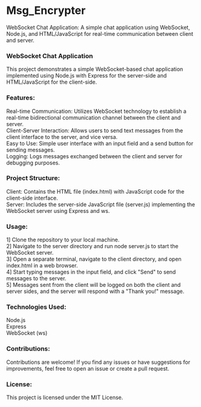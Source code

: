 # Msg_Encrypter
WebSocket Chat Application: A simple chat application using WebSocket, Node.js, and HTML/JavaScript for real-time communication between client and server.<br>
### WebSocket Chat Application
This project demonstrates a simple WebSocket-based chat application implemented using Node.js with Express for the server-side and HTML/JavaScript for the client-side.

### Features:
Real-time Communication: Utilizes WebSocket technology to establish a real-time bidirectional communication channel between the client and server.<br>
Client-Server Interaction: Allows users to send text messages from the client interface to the server, and vice versa.<br>
Easy to Use: Simple user interface with an input field and a send button for sending messages.<br>
Logging: Logs messages exchanged between the client and server for debugging purposes.

### Project Structure:
Client: Contains the HTML file (index.html) with JavaScript code for the client-side interface.
<br>
Server: Includes the server-side JavaScript file (server.js) implementing the WebSocket server using Express and ws.

### Usage:
1] Clone the repository to your local machine.<br>
2] Navigate to the server directory and run node server.js to start the WebSocket server.<br>
3] Open a separate terminal, navigate to the client directory, and open index.html in a web browser.<br>
4] Start typing messages in the input field, and click "Send" to send messages to the server.<br>
5] Messages sent from the client will be logged on both the client and server sides, and the server will respond with a "Thank you!" message.

### Technologies Used:
Node.js<br>
Express<br>
WebSocket (ws)

### Contributions:
Contributions are welcome! If you find any issues or have suggestions for improvements, feel free to open an issue or create a pull request.

### License:
This project is licensed under the MIT License.
